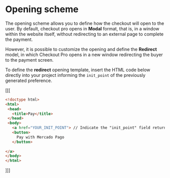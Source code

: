 # Opening scheme
 
The opening scheme allows you to define how the checkout will open to the user. By default, checkout pro opens in  **Modal** format, that is, in a window within the website itself, without redirecting to an external page to complete the payment.
 
However, it is possible to customize the opening and define the **Redirect** model, in which Checkout Pro opens in a new window redirecting the buyer to the payment screen.
 
To define the **redirect** opening template, insert the HTML code below directly into your project informing the `init_point` of the previously generated preference.
 
[[[
```html
<!doctype html>
<html>
 <head>
   <title>Pay</title>
 </head>
 <body>
   <a href="YOUR_INIT_POINT"> // Indicate the "init_point" field returned when creating the preference
   <button>
     Pay with Mercado Pago
   </button>
  
</a>
</body>
</html>
```
]]]